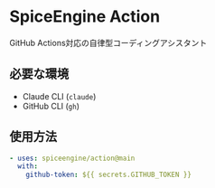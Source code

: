 # SpiceEngine Action

GitHub Actions対応の自律型コーディングアシスタント

## 必要な環境

- Claude CLI (`claude`)
- GitHub CLI (`gh`)

## 使用方法

```yaml
- uses: spiceengine/action@main
  with:
    github-token: ${{ secrets.GITHUB_TOKEN }}
```
